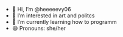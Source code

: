 - 👋 Hi, I’m @heeeeevy06
- 👀 I’m interested in art and politcs
- 🌱 I’m currently learning how to programm
- 😄 Pronouns: she/her

<!---
heeeeevy06/heeeeevy06 is a ✨ special ✨ repository because its `README.md` (this file) appears on your GitHub profile.
You can click the Preview link to take a look at your changes.
--->
